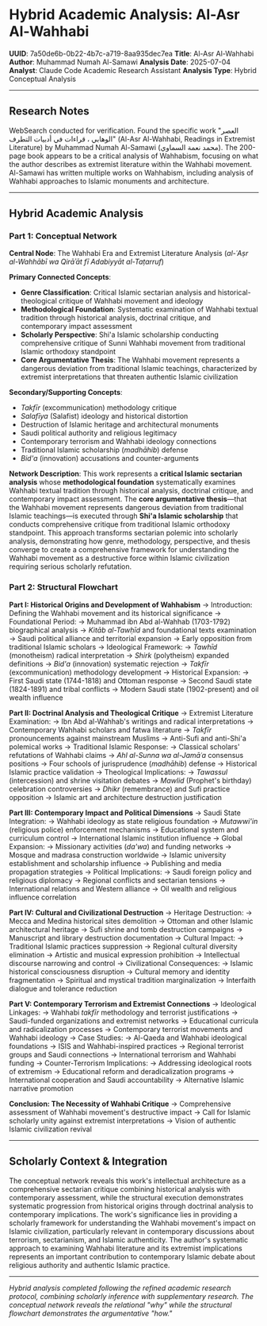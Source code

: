# Hybrid Academic Analysis: Al-Asr Al-Wahhabi

**UUID**: 7a50de6b-0b22-4b7c-a719-8aa935dec7ea
**Title**: Al-Asr Al-Wahhabi
**Author**: Muhammad Numah Al-Samawi
**Analysis Date**: 2025-07-04
**Analyst**: Claude Code Academic Research Assistant
**Analysis Type**: Hybrid Conceptual Analysis

---

## Research Notes

WebSearch conducted for verification. Found the specific work "العصر الوهابي ، قراءات في أدبيات التطرف" (Al-Asr Al-Wahhabi, Readings in Extremist Literature) by Muhammad Numah Al-Samawi (محمد نعمة السماوي). The 200-page book appears to be a critical analysis of Wahhabism, focusing on what the author describes as extremist literature within the Wahhabi movement. Al-Samawi has written multiple works on Wahhabism, including analysis of Wahhabi approaches to Islamic monuments and architecture.

---

## Hybrid Academic Analysis

### Part 1: Conceptual Network

**Central Node**: The Wahhabi Era and Extremist Literature Analysis (*al-ʿAṣr al-Wahhābī wa Qirāʾāt fī Adabiyyāt al-Taṭarruf*)

**Primary Connected Concepts**:
- **Genre Classification**: Critical Islamic sectarian analysis and historical-theological critique of Wahhabi movement and ideology
- **Methodological Foundation**: Systematic examination of Wahhabi textual tradition through historical analysis, doctrinal critique, and contemporary impact assessment
- **Scholarly Perspective**: Shi'a Islamic scholarship conducting comprehensive critique of Sunni Wahhabi movement from traditional Islamic orthodoxy standpoint
- **Core Argumentative Thesis**: The Wahhabi movement represents a dangerous deviation from traditional Islamic teachings, characterized by extremist interpretations that threaten authentic Islamic civilization

**Secondary/Supporting Concepts**:
- *Takfīr* (excommunication) methodology critique
- *Salafīya* (Salafist) ideology and historical distortion
- Destruction of Islamic heritage and architectural monuments
- Saudi political authority and religious legitimacy
- Contemporary terrorism and Wahhabi ideology connections
- Traditional Islamic scholarship (*madhāhib*) defense
- *Bid'a* (innovation) accusations and counter-arguments

**Network Description**: This work represents a **critical Islamic sectarian analysis** whose **methodological foundation** systematically examines Wahhabi textual tradition through historical analysis, doctrinal critique, and contemporary impact assessment. The **core argumentative thesis**—that the Wahhabi movement represents dangerous deviation from traditional Islamic teachings—is executed through **Shi'a Islamic scholarship** that conducts comprehensive critique from traditional Islamic orthodoxy standpoint. This approach transforms sectarian polemic into scholarly analysis, demonstrating how genre, methodology, perspective, and thesis converge to create a comprehensive framework for understanding the Wahhabi movement as a destructive force within Islamic civilization requiring serious scholarly refutation.

### Part 2: Structural Flowchart

**Part I: Historical Origins and Development of Wahhabism**
-> Introduction: Defining the Wahhabi movement and its historical significance
-> Foundational Period:
   -> Muhammad ibn Abd al-Wahhab (1703-1792) biographical analysis
   -> *Kitāb al-Tawḥīd* and foundational texts examination
   -> Saudi political alliance and territorial expansion
   -> Early opposition from traditional Islamic scholars
-> Ideological Framework:
   -> *Tawhīd* (monotheism) radical interpretation
   -> *Shirk* (polytheism) expanded definitions
   -> *Bid'a* (innovation) systematic rejection
   -> *Takfīr* (excommunication) methodology development
-> Historical Expansion:
   -> First Saudi state (1744-1818) and Ottoman response
   -> Second Saudi state (1824-1891) and tribal conflicts
   -> Modern Saudi state (1902-present) and oil wealth influence

**Part II: Doctrinal Analysis and Theological Critique**
-> Extremist Literature Examination:
   -> Ibn Abd al-Wahhab's writings and radical interpretations
   -> Contemporary Wahhabi scholars and fatwa literature
   -> *Takfīr* pronouncements against mainstream Muslims
   -> Anti-Sufi and anti-Shi'a polemical works
-> Traditional Islamic Response:
   -> Classical scholars' refutations of Wahhabi claims
   -> *Ahl al-Sunna wa al-Jamāʿa* consensus positions
   -> Four schools of jurisprudence (*madhāhib*) defense
   -> Historical Islamic practice validation
-> Theological Implications:
   -> *Tawassul* (intercession) and shrine visitation debates
   -> *Mawlid* (Prophet's birthday) celebration controversies
   -> *Dhikr* (remembrance) and Sufi practice opposition
   -> Islamic art and architecture destruction justification

**Part III: Contemporary Impact and Political Dimensions**
-> Saudi State Integration:
   -> Wahhabi ideology as state religious foundation
   -> *Mutawwi'in* (religious police) enforcement mechanisms
   -> Educational system and curriculum control
   -> International Islamic institution influence
-> Global Expansion:
   -> Missionary activities (*da'wa*) and funding networks
   -> Mosque and madrasa construction worldwide
   -> Islamic university establishment and scholarship influence
   -> Publishing and media propagation strategies
-> Political Implications:
   -> Saudi foreign policy and religious diplomacy
   -> Regional conflicts and sectarian tensions
   -> International relations and Western alliance
   -> Oil wealth and religious influence correlation

**Part IV: Cultural and Civilizational Destruction**
-> Heritage Destruction:
   -> Mecca and Medina historical sites demolition
   -> Ottoman and other Islamic architectural heritage
   -> Sufi shrine and tomb destruction campaigns
   -> Manuscript and library destruction documentation
-> Cultural Impact:
   -> Traditional Islamic practices suppression
   -> Regional cultural diversity elimination
   -> Artistic and musical expression prohibition
   -> Intellectual discourse narrowing and control
-> Civilizational Consequences:
   -> Islamic historical consciousness disruption
   -> Cultural memory and identity fragmentation
   -> Spiritual and mystical tradition marginalization
   -> Interfaith dialogue and tolerance reduction

**Part V: Contemporary Terrorism and Extremist Connections**
-> Ideological Linkages:
   -> Wahhabi *takfīr* methodology and terrorist justifications
   -> Saudi-funded organizations and extremist networks
   -> Educational curricula and radicalization processes
   -> Contemporary terrorist movements and Wahhabi ideology
-> Case Studies:
   -> Al-Qaeda and Wahhabi ideological foundations
   -> ISIS and Wahhabi-inspired practices
   -> Regional terrorist groups and Saudi connections
   -> International terrorism and Wahhabi funding
-> Counter-Terrorism Implications:
   -> Addressing ideological roots of extremism
   -> Educational reform and deradicalization programs
   -> International cooperation and Saudi accountability
   -> Alternative Islamic narrative promotion

**Conclusion: The Necessity of Wahhabi Critique**
-> Comprehensive assessment of Wahhabi movement's destructive impact
-> Call for Islamic scholarly unity against extremist interpretations
-> Vision of authentic Islamic civilization revival

---

## Scholarly Context & Integration

The conceptual network reveals this work's intellectual architecture as a comprehensive sectarian critique combining historical analysis with contemporary assessment, while the structural execution demonstrates systematic progression from historical origins through doctrinal analysis to contemporary implications. The work's significance lies in providing a scholarly framework for understanding the Wahhabi movement's impact on Islamic civilization, particularly relevant in contemporary discussions about terrorism, sectarianism, and Islamic authenticity. The author's systematic approach to examining Wahhabi literature and its extremist implications represents an important contribution to contemporary Islamic debate about religious authority and authentic Islamic practice.

---

*Hybrid analysis completed following the refined academic research protocol, combining scholarly inference with supplementary research. The conceptual network reveals the relational "why" while the structural flowchart demonstrates the argumentative "how."*